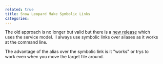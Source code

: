 ```yaml
---
related: true
title: Snow Leopard Make Symbolic Links
categories: 
---
```

The old approach is no longer but valid but there is a [new release][1] which
uses the service model.  I always use symbolic links over aliases as it works
at the command line.

The advantage of the alias over the symbolic link is it "works" or trys to
work even when you move the target file around.

[1]: http://www.macupdate.com/info.php/id/10433

